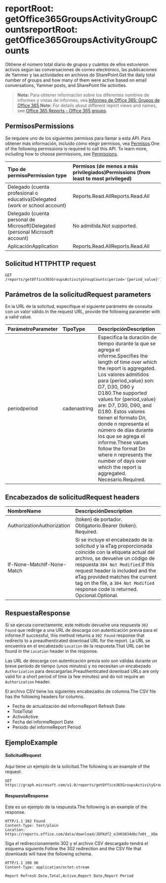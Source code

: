 # <a name="reportroot-getoffice365groupsactivitygroupcounts"></a><span data-ttu-id="44755-101">reportRoot: getOffice365GroupsActivityGroupCounts</span><span class="sxs-lookup"><span data-stu-id="44755-101">reportRoot: getOffice365GroupsActivityGroupCounts</span></span>

<span data-ttu-id="44755-102">Obtiene el número total diario de grupos y cuántos de ellos estuvieron activos según las conversaciones de correo electrónico, las publicaciones de Yammer y las actividades en archivos de SharePoint.</span><span class="sxs-lookup"><span data-stu-id="44755-102">Get the daily total number of groups and how many of them were active based on email conversations, Yammer posts, and SharePoint file activities.</span></span>

> <span data-ttu-id="44755-103">**Nota:** Para obtener información sobre los diferentes nombres de informes y vistas de informes, vea [Informes de Office 365: Grupos de Office 365](https://support.office.com/client/Office-365-groups-a27f1a99-3557-4f85-9560-a28e3d822a40).</span><span class="sxs-lookup"><span data-stu-id="44755-103">**Note:** For details about different report views and names, see [Office 365 Reports - Office 365 groups](https://support.office.com/client/Office-365-groups-a27f1a99-3557-4f85-9560-a28e3d822a40).</span></span>

## <a name="permissions"></a><span data-ttu-id="44755-104">Permisos</span><span class="sxs-lookup"><span data-stu-id="44755-104">Permissions</span></span>

<span data-ttu-id="44755-p101">Se requiere uno de los siguientes permisos para llamar a esta API. Para obtener más información, incluido cómo elegir permisos, vea [Permisos](../../../concepts/permissions_reference.md).</span><span class="sxs-lookup"><span data-stu-id="44755-p101">One of the following permissions is required to call this API. To learn more, including how to choose permissions, see [Permissions](../../../concepts/permissions_reference.md).</span></span>

| <span data-ttu-id="44755-107">Tipo de permiso</span><span class="sxs-lookup"><span data-stu-id="44755-107">Permission type</span></span>                        | <span data-ttu-id="44755-108">Permisos (de menos a más privilegiados)</span><span class="sxs-lookup"><span data-stu-id="44755-108">Permissions (from least to most privileged)</span></span> |
| :------------------------------------- | :--------------------------------------- |
| <span data-ttu-id="44755-109">Delegado (cuenta profesional o educativa)</span><span class="sxs-lookup"><span data-stu-id="44755-109">Delegated (work or school account)</span></span>     | <span data-ttu-id="44755-110">Reports.Read.All</span><span class="sxs-lookup"><span data-stu-id="44755-110">Reports.Read.All</span></span>                         |
| <span data-ttu-id="44755-111">Delegado (cuenta personal de Microsoft)</span><span class="sxs-lookup"><span data-stu-id="44755-111">Delegated (personal Microsoft account)</span></span> | <span data-ttu-id="44755-112">No admitida.</span><span class="sxs-lookup"><span data-stu-id="44755-112">Not supported.</span></span>                           |
| <span data-ttu-id="44755-113">Aplicación</span><span class="sxs-lookup"><span data-stu-id="44755-113">Application</span></span>                            | <span data-ttu-id="44755-114">Reports.Read.All</span><span class="sxs-lookup"><span data-stu-id="44755-114">Reports.Read.All</span></span>                         |

## <a name="http-request"></a><span data-ttu-id="44755-115">Solicitud HTTP</span><span class="sxs-lookup"><span data-stu-id="44755-115">HTTP request</span></span>

<!-- { "blockType": "ignored" } --> 

```http
GET /reports/getOffice365GroupsActivityGroupCounts(period='{period_value}')
```

## <a name="request-parameters"></a><span data-ttu-id="44755-116">Parámetros de la solicitud</span><span class="sxs-lookup"><span data-stu-id="44755-116">Request parameters</span></span>

<span data-ttu-id="44755-117">En la URL de la solicitud, especifique el siguiente parámetro de consulta con un valor válido.</span><span class="sxs-lookup"><span data-stu-id="44755-117">In the request URL, provide the following parameter with a valid value.</span></span>

| <span data-ttu-id="44755-118">Parámetro</span><span class="sxs-lookup"><span data-stu-id="44755-118">Parameter</span></span> | <span data-ttu-id="44755-119">Tipo</span><span class="sxs-lookup"><span data-stu-id="44755-119">Type</span></span>   | <span data-ttu-id="44755-120">Descripción</span><span class="sxs-lookup"><span data-stu-id="44755-120">Description</span></span>                              |
| :-------- | :----- | :--------------------------------------- |
| <span data-ttu-id="44755-121">period</span><span class="sxs-lookup"><span data-stu-id="44755-121">period</span></span>    | <span data-ttu-id="44755-122">cadena</span><span class="sxs-lookup"><span data-stu-id="44755-122">string</span></span> | <span data-ttu-id="44755-123">Especifica la duración de tiempo durante la que se agrega el informe.</span><span class="sxs-lookup"><span data-stu-id="44755-123">Specifies the length of time over which the report is aggregated.</span></span> <span data-ttu-id="44755-124">Los valores admitidos para {period_value} son: D7, D30, D90 y D180.</span><span class="sxs-lookup"><span data-stu-id="44755-124">The supported values for {period_value} are: D7, D30, D90, and D180.</span></span> <span data-ttu-id="44755-125">Estos valores tienen el formato D*n*, donde *n* representa el número de días durante los que se agrega el informe.</span><span class="sxs-lookup"><span data-stu-id="44755-125">These values follow the format D*n* where *n* represents the number of days over which the report is aggregated.</span></span> <span data-ttu-id="44755-126">Necesario.</span><span class="sxs-lookup"><span data-stu-id="44755-126">Required.</span></span> |

## <a name="request-headers"></a><span data-ttu-id="44755-127">Encabezados de solicitud</span><span class="sxs-lookup"><span data-stu-id="44755-127">Request headers</span></span>

| <span data-ttu-id="44755-128">Nombre</span><span class="sxs-lookup"><span data-stu-id="44755-128">Name</span></span>          | <span data-ttu-id="44755-129">Descripción</span><span class="sxs-lookup"><span data-stu-id="44755-129">Description</span></span>                              |
| :------------ | :--------------------------------------- |
| <span data-ttu-id="44755-130">Authorization</span><span class="sxs-lookup"><span data-stu-id="44755-130">Authorization</span></span> | <span data-ttu-id="44755-p103">{token} de portador. Obligatorio.</span><span class="sxs-lookup"><span data-stu-id="44755-p103">Bearer {token}. Required.</span></span>                |
| <span data-ttu-id="44755-133">If-None-Match</span><span class="sxs-lookup"><span data-stu-id="44755-133">If-None-Match</span></span> | <span data-ttu-id="44755-134">Si se incluye el encabezado de la solicitud y la eTag proporcionada coincide con la etiqueta actual del archivo, se devuelve un código de respuesta `304 Not Modified`.</span><span class="sxs-lookup"><span data-stu-id="44755-134">If this request header is included and the eTag provided matches the current tag on the file, a `304 Not Modified` response code is returned.</span></span> <span data-ttu-id="44755-135">Opcional.</span><span class="sxs-lookup"><span data-stu-id="44755-135">Optional.</span></span> |

## <a name="response"></a><span data-ttu-id="44755-136">Respuesta</span><span class="sxs-lookup"><span data-stu-id="44755-136">Response</span></span>

<span data-ttu-id="44755-137">Si se ejecuta correctamente, este método devuelve una respuesta `302 Found` que redirige a una URL de descarga con autenticación previa para el informe.</span><span class="sxs-lookup"><span data-stu-id="44755-137">If successful, this method returns a `302 Found` response that redirects to a preauthenticated download URL for the report.</span></span> <span data-ttu-id="44755-138">La URL se encuentra en el encabezado `Location` de la respuesta.</span><span class="sxs-lookup"><span data-stu-id="44755-138">That URL can be found in the `Location` header in the response.</span></span>

<span data-ttu-id="44755-139">Las URL de descarga con autenticación previa solo son válidas durante un breve período de tiempo (unos minutos) y no necesitan un encabezado `Authorization` para descargarlas.</span><span class="sxs-lookup"><span data-stu-id="44755-139">Preauthenticated download URLs are only valid for a short period of time (a few minutes) and do not require an `Authorization` header.</span></span>

<span data-ttu-id="44755-140">El archivo CSV tiene los siguientes encabezados de columna.</span><span class="sxs-lookup"><span data-stu-id="44755-140">The CSV file has the following headers for columns.</span></span>

- <span data-ttu-id="44755-141">Fecha de actualización del informe</span><span class="sxs-lookup"><span data-stu-id="44755-141">Report Refresh Date</span></span>
- <span data-ttu-id="44755-142">Total</span><span class="sxs-lookup"><span data-stu-id="44755-142">Total</span></span>
- <span data-ttu-id="44755-143">Activo</span><span class="sxs-lookup"><span data-stu-id="44755-143">Active</span></span>
- <span data-ttu-id="44755-144">Fecha del informe</span><span class="sxs-lookup"><span data-stu-id="44755-144">Report Date</span></span>
- <span data-ttu-id="44755-145">Período del informe</span><span class="sxs-lookup"><span data-stu-id="44755-145">Report Period</span></span>

## <a name="example"></a><span data-ttu-id="44755-146">Ejemplo</span><span class="sxs-lookup"><span data-stu-id="44755-146">Example</span></span>

#### <a name="request"></a><span data-ttu-id="44755-147">Solicitud</span><span class="sxs-lookup"><span data-stu-id="44755-147">Request</span></span>

<span data-ttu-id="44755-148">Aquí tiene un ejemplo de la solicitud.</span><span class="sxs-lookup"><span data-stu-id="44755-148">The following is an example of the request.</span></span>

<!--{
  "blockType": "request",
  "isComposable": true,
  "name": "reportroot_getoffice365groupsactivitygroupcounts"
}-->

```http
GET https://graph.microsoft.com/v1.0/reports/getOffice365GroupsActivityGroupCounts(period='D7')
```

#### <a name="response"></a><span data-ttu-id="44755-149">Respuesta</span><span class="sxs-lookup"><span data-stu-id="44755-149">Response</span></span>

<span data-ttu-id="44755-150">Este es un ejemplo de la respuesta.</span><span class="sxs-lookup"><span data-stu-id="44755-150">The following is an example of the response.</span></span>

<!-- {
  "blockType": "response",
  "truncated": true,
  "@odata.type": "microsoft.graph.report"
} -->

```http
HTTP/1.1 302 Found
Content-Type: text/plain
Location: https://reports.office.com/data/download/JDFKdf2_eJXKS034dbc7e0t__XDe
```

<span data-ttu-id="44755-151">Siga el redireccionamiento 302 y el archivo CSV descargado tendrá el esquema siguiente.</span><span class="sxs-lookup"><span data-stu-id="44755-151">Follow the 302 redirection and the CSV file that downloads will have the following schema.</span></span>

<!-- { "blockType": "ignored" } --> 

```http
HTTP/1.1 200 OK
Content-Type: application/octet-stream

Report Refresh Date,Total,Active,Report Date,Report Period
```
